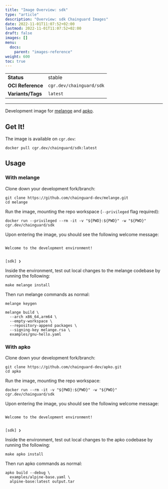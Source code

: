 ```yaml
---
title: "Image Overview: sdk"
type: "article"
description: "Overview: sdk Chainguard Images"
date: 2022-11-01T11:07:52+02:00
lastmod: 2022-11-01T11:07:52+02:00
draft: false
images: []
menu:
  docs:
    parent: "images-reference"
weight: 600
toc: true
---
```


<!--monopod:start-->

| | |
| - | - |
| **Status** | stable |
| **OCI Reference** | `cgr.dev/chainguard/sdk` |
| **Variants/Tags** | `latest` |
---
<!--monopod:end-->

Development image for [melange](https://github.com/chainguard-dev/melange) and [apko](https://github.com/chainguard-dev/apko).

## Get It!

The image is available on `cgr.dev`:

```
docker pull cgr.dev/chainguard/sdk:latest
```

## Usage

### With melange

Clone down your development fork/branch:

```
git clone https://github.com/chainguard-dev/melange.git
cd melange
```

Run the image, mounting the repo workspace (`--privileged` flag required):

```
docker run --privileged --rm -it -v "${PWD}:${PWD}" -w "${PWD}" cgr.dev/chainguard/sdk
```

Upon entering the image, you should see the following welcome message:

```

Welcome to the development environment!


[sdk] ❯
```

Inside the environment, test out local changes to the melange codebase
by running the following:

```
make melange install
```

Then run melange commands as normal:

```
melange keygen

melange build \
  --arch x86_64,arm64 \
  --empty-workspace \
  --repository-append packages \
  --signing-key melange.rsa \
  examples/gnu-hello.yaml
```

### With apko

Clone down your development fork/branch:

```
git clone https://github.com/chainguard-dev/apko.git
cd apko
```

Run the image, mounting the repo workspace:

```
docker run --rm -it -v "${PWD}:${PWD}" -w "${PWD}" cgr.dev/chainguard/sdk
```

Upon entering the image, you should see the following welcome message:

```

Welcome to the development environment!


[sdk] ❯
```

Inside the environment, test out local changes to the apko codebase
by running the following:

```
make apko install
```

Then run apko commands as normal:

```
apko build --debug \
  examples/alpine-base.yaml \
  alpine-base:latest output.tar
```
